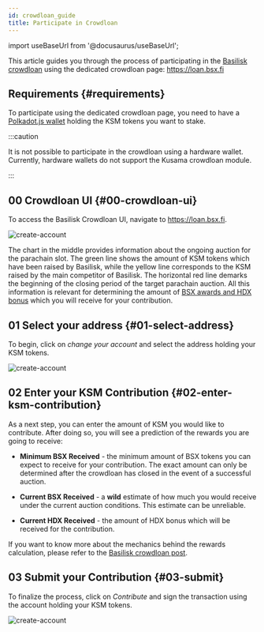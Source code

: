 ```yaml
---
id: crowdloan_guide
title: Participate in Crowdloan
---
```


import useBaseUrl from '@docusaurus/useBaseUrl';

This article guides you through the process of participating in the [Basilisk crowdloan](/basilisk_crowdloan) using the dedicated crowdloan page: https://loan.bsx.fi

## Requirements {#requirements}

To participate using the dedicated crowdloan page, you need to have a [Polkadot.js wallet](https://polkadot.js.org/extension/) holding the KSM tokens you want to stake.

:::caution

It is not possible to participate in the crowdloan using a hardware wallet. Currently, hardware wallets do not support the Kusama crowdloan module.

:::

## 00 Crowdloan UI {#00-crowdloan-ui}

To access the Basilisk Crowdloan UI, navigate to https://loan.bsx.fi.

<div style={{textAlign: 'center', marginBottom: '2rem'}}>
  <img alt="create-account" src={useBaseUrl('/img/crowdloan-guide/chart.png')}  />
</div>

The chart in the middle provides information about the ongoing auction for the parachain slot. The green line shows the amount of KSM tokens which have been raised by Basilisk, while the yellow line corresponds to the KSM raised by the main competitor of Basilisk. The horizontal red line demarks the beginning of the closing period of the target parachain auction. All this information is relevant for determining the amount of [BSX awards and HDX bonus](/basilisk_crowdloan) which you will receive for your contribution.

## 01 Select your address {#01-select-address}

To begin, click on *change your account* and select the address holding your KSM tokens.

<div style={{textAlign: 'center', marginBottom: '2rem'}}>
  <img alt="create-account" src={useBaseUrl('/img/crowdloan-guide/select-account.png')}  />
</div>

## 02 Enter your KSM Contribution {#02-enter-ksm-contribution}

As a next step, you can enter the amount of KSM you would like to contribute. After doing so, you will see a prediction of the rewards you are going to receive:

* **Minimum BSX Received** - the minimum amount of BSX tokens you can expect to receive for your contribution. The exact amount can only be determined after the crowdloan has closed in the event of a successful auction.

* **Current BSX Received** - a **wild** estimate of how much you would receive under the current auction conditions. This estimate can be unreliable.

* **Current HDX Received** - the amount of HDX bonus which will be received for the contribution.

If you want to know more about the mechanics behind the rewards calculation, please refer to the [Basilisk crowdloan post](/basilisk_crowdloan).

## 03 Submit your Contribution {#03-submit}

To finalize the process, click on *Contribute* and sign the transaction using the account holding your KSM tokens.

<div style={{textAlign: 'center', marginBottom: '2rem'}}>
  <img alt="create-account" src={useBaseUrl('/img/crowdloan-guide/sign-submit.png')}  />
</div>
